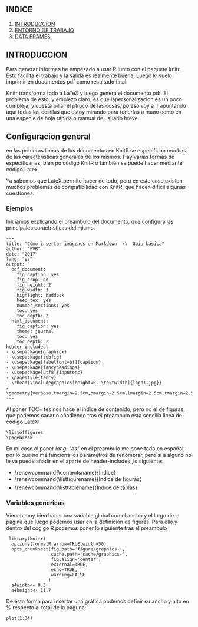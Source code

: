 

## INDICE
1. [INTRODUCCION](#INTRODUCCION)
2. [ENTORNO DE TRABAJO](#ENTORNO_DE_TRABAJO)
3. [DATA FRAMES](#df)

## INTRODUCCION <a name="INTRODUCCION"></a>
Para generar informes he empezado a usar R junto con el paquete knitr. Esto facilita el trabajo y la salida es realmente buena.
Luego lo suelo imprimir en documentos pdf como resultado final.

Knitr transforma todo a LaTeX y luego genera el documento pdf.
El problema de esto, y empiezo claro, es que lapersonalizacion es un poco compleja, y cuesta pillar el ptruco de las cosas, po eso voy a ir apuntando aquí todas las cosillas que estoy mirando para tenerlas a mano como en una especie de hoja rápida o manual de usuario breve.

## Configuracion general
en las primeras lineas de los documentos en KnitR se especifican muchas de las caracteristicas generales de los mismos. Hay varias formas de especificarlas, bien po código KnitR o también se puede hacer mediante código Latex.

Ya sabemos que LateX permite hacer de todo, pero en este caso existen muchos problemas de compatibilidad con KnitR, que hacen dificil algunas cuestiones.

### Ejemplos
Iniciamos explicando el preambulo del documento, que configura las principales caractristicas del mismo.
```{}
---
title: "Cómo insertar imágenes en Markdown  \\  Guia básica"
author: "FVB"
date: "2017"
lang: "es"
output:
  pdf_document:
    fig_caption: yes
    fig_crop: no
    fig_height: 2
    fig_width: 3
    highlight: haddock
    keep_tex: yes
    number_sections: yes
    toc: yes
    toc_depth: 2
  html_document:
    fig_caption: yes
    theme: journal
    toc: yes
    toc_depth: 2
header-includes: 
- \usepackage{graphicx}
- \usepackage{subfig}
- \usepackage[labelfont=bf]{caption}
- \usepackage{fancyheadings}
- \usepackage[utf8]{inputenc}
- \pagestyle{fancy}
- \rhead{\includegraphics[height=0.1\textwidth]{logo1.jpg}}
- \geometry{verbose,tmargin=2.5cm,bmargin=2.5cm,lmargin=2.5cm,rmargin=2.5cm}  
---
```
Al poner TOC= tes nos hace el indice de contenido, pero no el de figuras, que podemos sacarlo añadiendo tras el preambulo esta sencilla linea de código LateX:

```{}
\listoffigures
\pagebreak
```` 
En mi caso al poner *lang: "es"* en el preambulo me pone todo en español, por lo que no me funciona los parametros de renombrar, pero si a alguno no le va puede añadir en el aparte de header-includes:,lo siguiente:
- \renewcommand{\contentsname}{Índice}
- \renewcommand{\listfigurename}{Índice de figuras}
- \renewcommand{\listtablename}{Índice de tablas}

### Variables genericas
Vienen muy bien hacer una variable global con el ancho y el largo de la pagina que luego podemos usar en la definición de figuras.
Para ello y dentro del cógigo R podemos poner lo siguiente tras el preambulo
```{r}
 library(knitr)
  options(formatR.arrow=TRUE,width=50)
  opts_chunk$set(fig.path='figure/graphics-', 
                 cache.path='cache/graphics-', 
                 fig.align='center',
                 external=TRUE,
                 echo=TRUE,
                 warning=FALSE
                )
  a4width<- 8.3
  a4height<- 11.7
```
De esta forma para insertar una gráfica podemos definir su ancho y alto en % respecto al total de la paguna:
```{r fig.width = 0.4*a4width, fig.height = 0.2*a4height}
plot(1:34)
```

